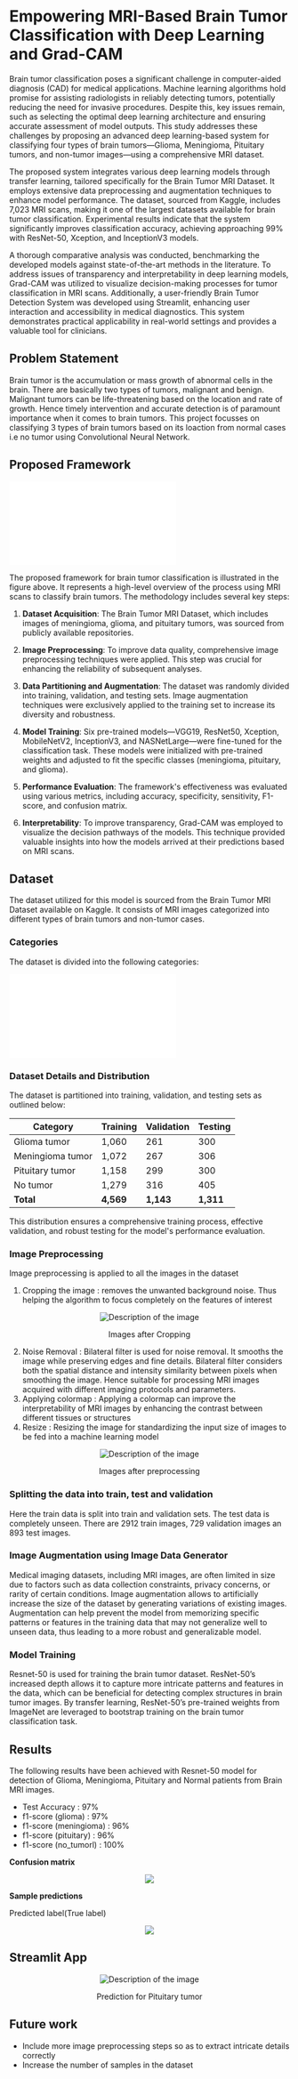 
# **Empowering MRI-Based Brain Tumor Classification with Deep Learning and Grad-CAM**

Brain tumor classification poses a significant challenge in computer-aided diagnosis (CAD) for medical applications. Machine learning algorithms hold promise for assisting radiologists in reliably detecting tumors, potentially reducing the need for invasive procedures. Despite this, key issues remain, such as selecting the optimal deep learning architecture and ensuring accurate assessment of model outputs. This study addresses these challenges by proposing an advanced deep learning-based system for classifying four types of brain tumors—Glioma, Meningioma, Pituitary tumors, and non-tumor images—using a comprehensive MRI dataset.

The proposed system integrates various deep learning models through transfer learning, tailored specifically for the Brain Tumor MRI Dataset. It employs extensive data preprocessing and augmentation techniques to enhance model performance. The dataset, sourced from Kaggle, includes 7,023 MRI scans, making it one of the largest datasets available for brain tumor classification. Experimental results indicate that the system significantly improves classification accuracy, achieving approaching 99\% with ResNet-50, Xception, and InceptionV3 models.

A thorough comparative analysis was conducted, benchmarking the developed models against state-of-the-art methods in the literature. To address issues of transparency and interpretability in deep learning models, Grad-CAM was utilized to visualize decision-making processes for tumor classification in MRI scans. Additionally, a user-friendly Brain Tumor Detection System was developed using Streamlit, enhancing user interaction and accessibility in medical diagnostics. This system demonstrates practical applicability in real-world settings and provides a valuable tool for clinicians.

## **Problem Statement**

Brain tumor is the accumulation or mass growth of abnormal cells in the brain. There are basically two types of tumors, malignant and benign. Malignant tumors can be life-threatening based on the location and rate of growth. Hence timely intervention and accurate detection is of paramount importance when it comes to brain tumors. This project focusses on classifying 3 types of brain tumors based on its loaction from normal cases i.e no tumor using Convolutional Neural Network.

## Proposed Framework

![Structure of the Proposed Framework for Brain Tumor Classification](Framework7.17%(1)-cropped.pdf-cropped.pdf)

The proposed framework for brain tumor classification is illustrated in the figure above. It represents a high-level overview of the process using MRI scans to classify brain tumors. The methodology includes several key steps:

1. **Dataset Acquisition**: The Brain Tumor MRI Dataset, which includes images of meningioma, glioma, and pituitary tumors, was sourced from publicly available repositories.

2. **Image Preprocessing**: To improve data quality, comprehensive image preprocessing techniques were applied. This step was crucial for enhancing the reliability of subsequent analyses.

3. **Data Partitioning and Augmentation**: The dataset was randomly divided into training, validation, and testing sets. Image augmentation techniques were exclusively applied to the training set to increase its diversity and robustness.

4. **Model Training**: Six pre-trained models—VGG19, ResNet50, Xception, MobileNetV2, InceptionV3, and NASNetLarge—were fine-tuned for the classification task. These models were initialized with pre-trained weights and adjusted to fit the specific classes (meningioma, pituitary, and glioma).

5. **Performance Evaluation**: The framework's effectiveness was evaluated using various metrics, including accuracy, specificity, sensitivity, F1-score, and confusion matrix.

6. **Interpretability**: To improve transparency, Grad-CAM was employed to visualize the decision pathways of the models. This technique provided valuable insights into how the models arrived at their predictions based on MRI scans.

## **Dataset**

The dataset utilized for this model is sourced from the Brain Tumor MRI Dataset available on Kaggle. It consists of MRI images categorized into different types of brain tumors and non-tumor cases.

### Categories

The dataset is divided into the following categories:

![Categories of the Brain Tumor MRI Dataset](dataset-cropped.pdf)

### Dataset Details and Distribution

The dataset is partitioned into training, validation, and testing sets as outlined below:

| **Category**       | **Training** | **Validation** | **Testing** |
|--------------------|--------------|----------------|-------------|
| Glioma tumor       | 1,060        | 261            | 300         |
| Meningioma tumor   | 1,072        | 267            | 306         |
| Pituitary tumor    | 1,158        | 299            | 300         |
| No tumor           | 1,279        | 316            | 405         |
| **Total**          | **4,569**    | **1,143**      | **1,311**   |

This distribution ensures a comprehensive training process, effective validation, and robust testing for the model's performance evaluation.


### **Image Preprocessing**
Image preprocessing is applied to all the images in the dataset
1. Cropping the image : removes the unwanted background noise. Thus helping the algorithm to focus completely on the features of interest

<p align="center">
  <img src="https://github.com/saras56/Brain_Tumor_Detection_Multiclass/assets/115695360/5ce30227-f438-4fc2-bd25-8ee51f0c828b" alt="Description of the image">
</p>
<p align="center">
  Images after Cropping
</p>

2.	Noise Removal : Bilateral filter is used for noise removal. It smooths the image while preserving edges and fine details. Bilateral filter considers both the spatial distance and intensity similarity between pixels when smoothing the image. Hence suitable for processing MRI images acquired with different imaging protocols and parameters.
3.	Applying colormap : Applying a colormap can improve the interpretability of MRI images by enhancing the contrast between different tissues or structures
4.	Resize : Resizing the image for standardizing the input size of images to be fed into a machine learning model

<p align="center">
  <img src="https://github.com/saras56/Brain_Tumor_Detection_Multiclass/assets/115695360/0fc6573c-2c9e-43b6-afcc-cd61a2c7172c" alt="Description of the image">
</p>
<p align="center">
  Images after preprocessing
</p>


### **Splitting the data into train, test and validation**
Here the train data is split into train and validation sets. The test data is completely unseen. There are 2912 train images, 729 validation images an 893 test images.


### **Image Augmentation using Image Data Generator**
Medical imaging datasets, including MRI images, are often limited in size due to factors such as data collection constraints, privacy concerns, or rarity of certain conditions. Image augmentation allows to artificially increase the size of the dataset by generating variations of existing images. Augmentation can help prevent the model from memorizing specific patterns or features in the training data that may not generalize well to unseen data, thus leading to a more robust and generalizable model.

### **Model Training**

Resnet-50 is used for training the brain tumor dataset. ResNet-50’s increased depth allows it to capture more intricate patterns and features in the data, which can be beneficial for detecting complex structures in brain tumor images. By transfer learning, ResNet-50’s pre-trained weights from ImageNet are leveraged to bootstrap training on the brain tumor classification task. 

## **Results**
The following results have been achieved with Resnet-50 model for detection of Glioma, Meningioma, Pituitary and Normal patients from Brain MRI images.

- Test Accuracy      : 97%
- f1-score (glioma)  : 97%
- f1-score (meningioma) : 96%
- f1-score (pituitary) : 96%
- f1-score (no_tumorl) : 100%


**Confusion matrix**

<p align="center">
  <img src="https://github.com/saras56/Brain_Tumor_Detection_Multiclass/assets/115695360/98b38811-b4ef-4ad6-b3a1-d6a75b25219a">
</p>

**Sample predictions**

Predicted label(True label)

<p align="center">
  <img src="https://github.com/saras56/Brain_Tumor_Detection_Multiclass/assets/115695360/9dc134eb-2753-46ea-b081-2a9793c55e3d">
</p>

## **Streamlit App**

<p align="center">
  <img src="https://github.com/saras56/Brain_Tumor_Detection_Multiclass/assets/115695360/fe226ebe-d080-420b-83b7-c81e7ed37df7" alt="Description of the image">
</p>
<p align="center">
  Prediction for Pituitary tumor
</p>

## **Future work**
- Include more image preprocessing steps so as to extract intricate details correctly 
- Increase the number of samples in the dataset
